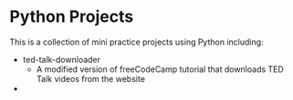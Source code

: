 # Python Projects
This is a collection of mini practice projects using Python including:
* ted-talk-downloader
  - A modified version of freeCodeCamp tutorial that downloads TED Talk videos from the website
* 
